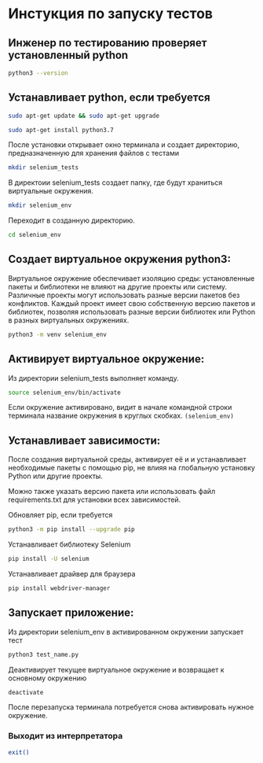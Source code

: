 # Инстукция по запуску тестов

## Инженер по тестированию проверяет установленный python
```sh
python3 --version
```

## Устанавливает python, если требуется

```sh
sudo apt-get update && sudo apt-get upgrade
```

```sh
sudo apt-get install python3.7
```

После установки открывает окно терминала и создает директорию, предназначенную для хранения файлов с тестами
```sh
mkdir selenium_tests
```
В  директоии selenium_tests создает папку, где будут храниться виртуальные окружения.

```sh
mkdir selenium_env
```

Переходит в созданную директорию.

```sh
cd selenium_env
```

## Создает виртуальное окружения python3:
Виртуальное окружение обеспечивает изоляцию среды: установленные пакеты и библиотеки не влияют на другие проекты или систему.\
Различные проекты могут использовать разные версии пакетов без конфликтов.
Каждый проект имеет свою собственную версию пакетов и библиотек, позволяя использовать разные версии библиотек или Python в разных виртуальных окружениях.

```sh
python3 -m venv selenium_env
```

## Активирует виртуальное окружение:

Из директории selenium_tests выполняет команду.
```sh
source selenium_env/bin/activate
```

Если окружение активировано, видит в начале командной строки терминала название окружения в круглых скобках. 
```(selenium_env)```

## Устанавливает зависимости:
После создания виртуальной среды,  активирует её и и устанавливает необходимые пакеты с помощью pip, не влияя на глобальную установку Python или другие проекты.


Можно также указать версию пакета или использовать файл requirements.txt для установки всех зависимостей.


Обновляет pip, если требуется


```sh
python3 -m pip install --upgrade pip
```

Устанавливает библиотеку Selenium
```sh
pip install -U selenium
```


Устанавливает драйвер для браузера
```sh
pip install webdriver-manager
```


## Запускает приложение:
Из директории selenium_env в активированном окружении запускает тест
```sh
python3 test_name.py
```

Деактивирует текущее виртуальное окружение и возвращает к основному окружению
```sh
deactivate
```

После перезапуска терминала потребуется снова активировать нужное окружение.


### Выходит из интерпретатора

```sh
exit() 
```

